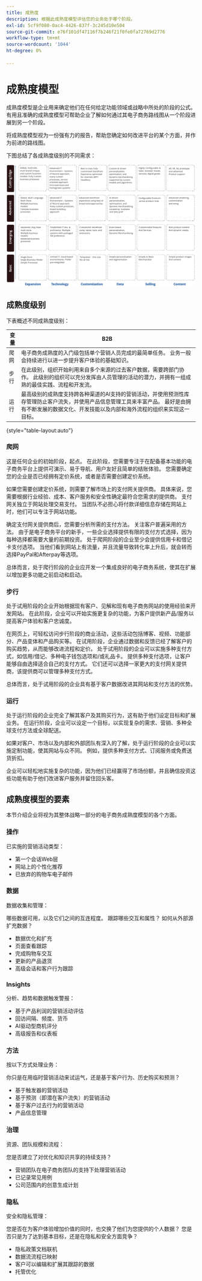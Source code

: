 ```yaml
---
title: 成熟度
description: 根据此成熟度模型评估您的业务处于哪个阶段。
exl-id: 5cf9f080-0ac4-4426-837f-3c245d10e504
source-git-commit: e76f101df47116f7b246f21f0fe0fa72769d2776
workflow-type: tm+mt
source-wordcount: '1044'
ht-degree: 0%

---
```


# 成熟度模型

成熟度模型是企业用来确定他们在任何给定功能领域或战略中所处的阶段的公式。 有用且准确的成熟度模型可帮助企业了解如何通过其电子商务路线图从一个阶段进展到另一个阶段。

将成熟度模型视为一份强有力的报告，帮助您确定如何改进平台的某个方面，并作为前进的路线图。

下图总结了各成熟度级别的不同需求：

![跨成熟度级别的需求图表](../../assets/playbooks/maturity-levels.png)

## 成熟度级别

下表概述不同成熟度级别：

| 变量 | B2B |
-----------|----------|
| 爬网 | 电子商务成熟度的入门级包括单个营销人员完成的最简单任务。 业务一般会持续进行以进一步提升客户体验的基础知识。 |
| 步行 | 在此级别，组织开始利用来自多个来源的过去客户数据，需要跨部门协作。  此级别的组织可以充分发挥由人员管理的活动的潜力，并拥有一组成熟的最佳实践、流程和开发流。 |
| 运行 | 最高级别的成熟度支持跨各种渠道的AI支持的营销活动，并使用预测性库存管理防止客户流失，并使用产品信息管理工具来丰富产品。 最好是由拥有不断发展的数据文化、开发技能以及内部和海外流程的组织来实现这一目标。 |

{style="table-layout:auto"}

### 爬网

这是任何企业的初始阶段，起点。 在此阶段，您需要专注于在配备基本功能的电子商务平台上提供可演示、易于导航、用户友好且简单的结账体验。 您需要确定您的企业是否已经拥有定价系统，或者是否需要创建定价系统。

如果您需要创建定价系统，则需要了解市场上的支付网关提供商。 具体来说，您需要根据行业经验、成本、客户服务和安全性确定最符合您需求的提供商。 支付网关独立于网站处理交易支付。 当团队不必担心将付款详细信息存储在网站上时，他们可以专注于网站功能。

确定支付网关提供商后，您需要分析所需的支付方法。 关注客户普遍采用的方法。 由于是电子商务平台的新手，一些企业选择提供有限的支付方式选择，因为每种选择都需要大量的前期投资。 处于爬网阶段的企业至少会提供信用卡和借记卡支付选项。 当他们看到网站上有流量，并且流量导致转化率上升后，就会转而选择PayPal和Afterpay等选项。

总体而言，处于爬行阶段的企业应开发一个集成良好的电子商务系统，使其在扩展以增加更多功能之前启动和启动。

### 步行

处于试用阶段的企业开始根据现有客户、见解和现有电子商务网站的使用经验来开发网站。 在此阶段，企业可以开始实施更复杂的功能，为客户提供新产品/服务以提高客户体验和客户忠诚度。

在网页上，可轻松访问步行阶段的商业活动，这些活动包括博客、视频、功能部分、产品变体和产品购买等。 在试用阶段，企业通过数据和反馈已经了解客户的购买趋势，从而能够改进流程和定价。 处于试用阶段的企业可以实施多种支付方式，如信用/借记、多种电子钱包选项和/或礼品卡。 提供多种支付选项，让客户能够自由选择适合自己的支付方式。 它们还可以选择一家更大的支付网关提供商，该提供商可以管理多种支付方式。

总体而言，处于试用阶段的企业具有基于客户数据改进其网站和支付方法的优势。

### 运行

处于运行阶段的企业完全了解其客户及其购买行为，这有助于他们设定目标和扩展业务。 在运行阶段，企业可以设定一个目标，以实现复杂的需求、营销、多种全球支付方法或全球配送。

如果对客户、市场以及内部和外部团队有深入的了解，处于运行阶段的企业可以实施定制功能，使其网站与众不同。 例如，提供多种支付方式、订阅服务或免费送货折扣。

企业可以轻松地实施复杂的功能，因为他们已经赢得了市场份额，并且确信投资这些功能有助于他们改进客户服务并留住回头客。

## 成熟度模型的要素

本节介绍企业将视为其整体战略一部分的电子商务成熟度模型的各个方面。

### 操作

已实施的营销活动类型：

- 第一个会话Web层
- 网站上的个性化推荐
- 已放弃的购物车电子邮件

### 数据

数据收集和管理：

哪些数据可用，以及它们之间的互连程度。 跟踪哪些交互和属性？ 如何从外部源扩充数据？

- 数据优化和扩充
- 页面查看跟踪
- 完成购物车交互
- 更新的产品退货
- 高级会话和客户行为跟踪

### Insights

分析、趋势和数据触发警报：

- 基于产品利润的营销活动评估
- 回访间隔、频度、货币
- AI驱动型商机评分
- 高级报告和仪表板

### 方法

按以下方式处理业务：

你只是在用临时营销活动来试运气，还是基于客户行为、历史购买和预测？

- 基于触发器的营销活动
- 基于预测（即潜在客户流失）的营销活动
- 基于客户过去行为的营销活动
- 产品信息管理

### 治理

资源、团队规模和流程：

您是否建立了对优化和知识共享的持续支持？

- 营销团队在电子商务团队的支持下处理营销活动
- 已记录常见用例
- 公司范围内的创意生成计划

### 隐私

安全和隐私管理：

您是否在为客户体验增加价值的同时，也交换了他们为您提供的个人数据？ 您是否只是为了达到基本目标，还是在隐私和安全方面竞争？

- 隐私政策文档联机
- 数据流流程已映射
- 客户可以编辑和扩展其跟踪的数据
- 托管优化
